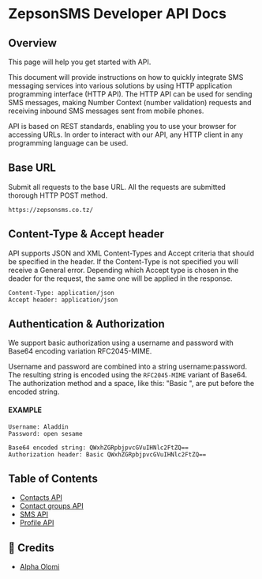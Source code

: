 # ZepsonSMS Developer API Docs

## Overview

This page will help you get started with API.

This document will provide instructions on how to quickly integrate SMS messaging services into various solutions by using HTTP application programming interface (HTTP API). The HTTP API can be used for sending SMS messages, making Number Context (number validation) requests and receiving inbound SMS messages sent from mobile phones.

API is based on REST standards, enabling you to use your browser for accessing URLs. In order to interact with our API, any HTTP client in any programming language can be used.

## Base URL

Submit all requests to the base URL. All the requests are submitted thorough HTTP POST method.

```
https://zepsonsms.co.tz/
```

## Content-Type & Accept header

API supports JSON and XML Content-Types and Accept criteria that should be specified in the header. If the Content-Type is not specified you will receive a General error. Depending which Accept type is chosen in the deader for the request, the same one will be applied in the response.

```
Content-Type: application/json
Accept header: application/json
```

## Authentication & Authorization

We support basic authorization using a username and password with Base64 encoding variation RFC2045-MIME.

Username and password are combined into a string username:password.
The resulting string is encoded using the `RFC2045-MIME` variant of Base64.
The authorization method and a space, like this: "Basic ", are put before the encoded string.

#### EXAMPLE

```
Username: Aladdin
Password: open sesame
```

```
Base64 encoded string: QWxhZGRpbjpvcGVuIHNlc2FtZQ==
Authorization header: Basic QWxhZGRpbjpvcGVuIHNlc2FtZQ==
```

## Table of Contents

- [Contacts API](./contacts.md)
- [Contact groups API](/contact_groups.md)
- [SMS API](/sms.md)
- [Profile API](/profile.md)

## 🙌 Credits

- [Alpha Olomi](https://alpha.olomi.com)
